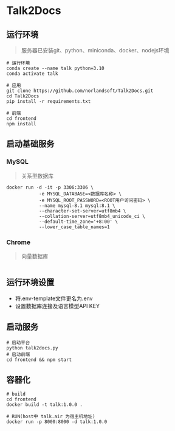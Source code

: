 # Talk2Docs

## 运行环境
> 服务器已安装git、python、miniconda、docker、nodejs环境

```shell
# 运行环境
conda create --name talk python=3.10
conda activate talk

# 应用
git clone https://github.com/norlandsoft/Talk2Docs.git
cd Talk2Docs
pip install -r requirements.txt

# 前端
cd frontend
npm install
```

## 启动基础服务
### MySQL
> 关系型数据库
```shell
docker run -d -it -p 3306:3306 \
            -e MYSQL_DATABASE=<数据库名称> \
            -e MYSQL_ROOT_PASSWORD=<ROOT用户访问密码> \
            --name mysql-8.1 mysql:8.1 \
            --character-set-server=utf8mb4 \
            --collation-server=utf8mb4_unicode_ci \
            --default-time_zone='+8:00' \
            --lower_case_table_names=1
```
### Chrome
> 向量数据库
```shell
```

## 运行环境设置
- 将.env-template文件更名为.env
- 设置数据库连接及语言模型API KEY

## 启动服务
```shell
# 启动平台
python talk2docs.py
# 启动前端
cd frontend && npm start
```

## 容器化
```shell
# build
cd frontend
docker build -t talk:1.0.0 .

# RUN(host中 talk.air 为宿主机地址)
docker run -p 8000:8000 -d talk:1.0.0
```